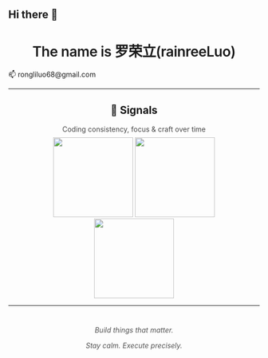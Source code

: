 ## Hi there 👋

<h1 align="center" style="font-weight:600; letter-spacing:-0.5px;">The name is 罗荣立(rainreeLuo)</h1>

<div>
📫  rongliluo68@gmail.com
</div>

---

<h2 align="center">📡 Signals</h2>
<div align="center" style="opacity:0.8; font-size:14px; margin-bottom:8px;">Coding consistency, focus & craft over time</div>
<div align="center">
  <img src="https://github-readme-stats.vercel.app/api?username=Luo-RongLi&show_icons=true&count_private=true&theme=algolia&hide_border=true" height="160" />
  <img src="https://github-readme-stats.vercel.app/api/top-langs?username=Luo-RongLi&layout=compact&theme=algolia&hide_border=true" height="160" />
  <br />
  <img src="https://github-readme-streak-stats.herokuapp.com/?user=Luo-RongLi&theme=algolia&hide_border=true" height="160" />
</div>

---

<div align="center" style="margin-top:40px; opacity:0.75; font-style:italic;">
<p>Build things that matter.  </p>
<p>Stay calm. Execute precisely.</p>
</div>
